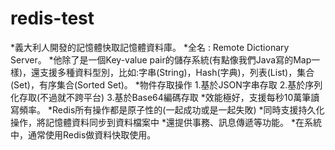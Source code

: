 # redis-test
*義大利人開發的記憶體快取記憶體資料庫。
*全名 : Remote Dictionary Server。
*他除了是一個Key-value pair的儲存系統(有點像我們Java寫的Map一樣)，還支援多種資料型別，比如:字串(String)，Hash(字典)，列表(List)，集合(Set)，有序集合(Sorted Set)。
*物件存取操作
1.基於JSON字串存取
2.基於序列化存取(不過就不跨平台)
3.基於Base64編碼存取
*效能極好，支援每秒10萬筆讀寫頻率。
*Redis所有操作都是原子性的(一起成功或是一起失敗)
*同時支援持久化操作，將記憶體資料同步到資料檔案中
*還提供事務、訊息傳遞等功能。
*在系統中，通常使用Redis做資料快取使用。

